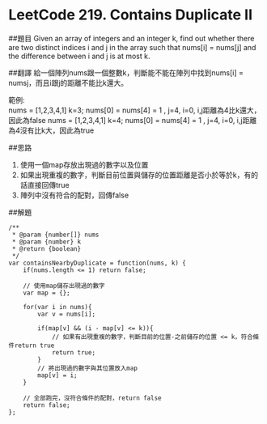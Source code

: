 ﻿# LeetCode 219. Contains Duplicate II

##題目
Given an array of integers and an integer k,
find out whether there are two distinct indices i and j in the array
such that nums[i] = nums[j] and the difference between i and j is at most k.

##翻譯
給一個陣列nums跟一個整數k，判斷能不能在陣列中找到nums[i] = nums[j](i,j為不同的值)，而且i跟j的距離不能比k還大。

範例:  
nums = [1,2,3,4,1] k=3;  nums[0] = nums[4] = 1 , j=4, i=0, i,j距離為4比k還大，因此為false
nums = [1,2,3,4,1] k=4;  nums[0] = nums[4] = 1 , j=4, i=0, i,j距離為4沒有比k大，因此為true

##思路
1. 使用一個map存放出現過的數字以及位置
2. 如果出現重複的數字，判斷目前位置與儲存的位置距離是否小於等於k，有的話直接回傳true
3. 陣列中沒有符合的配對，回傳false 

##解題
```
/**
 * @param {number[]} nums
 * @param {number} k
 * @return {boolean}
 */
var containsNearbyDuplicate = function(nums, k) {
    if(nums.length <= 1) return false;
    
    // 使用map儲存出現過的數字
    var map = {};

    for(var i in nums){
        var v = nums[i];
        
        if(map[v] && (i - map[v] <= k)){
            // 如果有出現重複的數字，判斷目前的位置-之前儲存的位置 <= k，符合條件return true
            return true;
        }
        // 將出現過的數字與其位置放入map
        map[v] = i;
    }
	
    // 全部跑完，沒符合條件的配對，return false
    return false;
};
```
